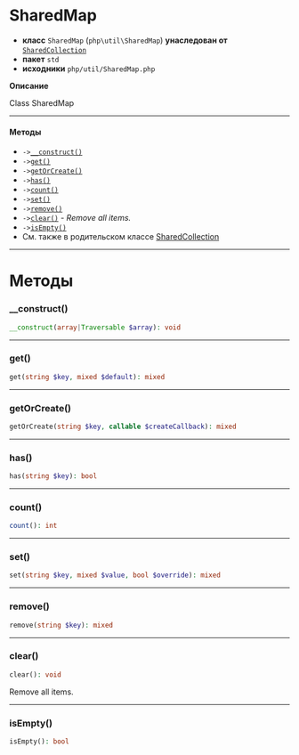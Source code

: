# SharedMap

- **класс** `SharedMap` (`php\util\SharedMap`) **унаследован от** [`SharedCollection`](https://github.com/jphp-compiler/jphp/blob/master/jphp-runtime/api-docs/classes/php/util/SharedCollection.ru.md)
- **пакет** `std`
- **исходники** `php/util/SharedMap.php`

**Описание**

Class SharedMap

---

#### Методы

- `->`[`__construct()`](#method-__construct)
- `->`[`get()`](#method-get)
- `->`[`getOrCreate()`](#method-getorcreate)
- `->`[`has()`](#method-has)
- `->`[`count()`](#method-count)
- `->`[`set()`](#method-set)
- `->`[`remove()`](#method-remove)
- `->`[`clear()`](#method-clear) - _Remove all items._
- `->`[`isEmpty()`](#method-isempty)
- См. также в родительском классе [SharedCollection](https://github.com/jphp-compiler/jphp/blob/master/jphp-runtime/api-docs/classes/php/util/SharedCollection.ru.md)

---
# Методы

<a name="method-__construct"></a>

### __construct()
```php
__construct(array|Traversable $array): void
```

---

<a name="method-get"></a>

### get()
```php
get(string $key, mixed $default): mixed
```

---

<a name="method-getorcreate"></a>

### getOrCreate()
```php
getOrCreate(string $key, callable $createCallback): mixed
```

---

<a name="method-has"></a>

### has()
```php
has(string $key): bool
```

---

<a name="method-count"></a>

### count()
```php
count(): int
```

---

<a name="method-set"></a>

### set()
```php
set(string $key, mixed $value, bool $override): mixed
```

---

<a name="method-remove"></a>

### remove()
```php
remove(string $key): mixed
```

---

<a name="method-clear"></a>

### clear()
```php
clear(): void
```
Remove all items.

---

<a name="method-isempty"></a>

### isEmpty()
```php
isEmpty(): bool
```